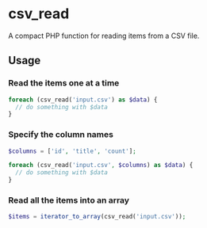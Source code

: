 # csv_read

A compact PHP function for reading items from a CSV file.

## Usage

### Read the items one at a time

```php
foreach (csv_read('input.csv') as $data) {
  // do something with $data
}
```

### Specify the column names

```php
$columns = ['id', 'title', 'count'];

foreach (csv_read('input.csv', $columns) as $data) {
  // do something with $data
}
```

### Read all the items into an array

```php
$items = iterator_to_array(csv_read('input.csv'));
```
